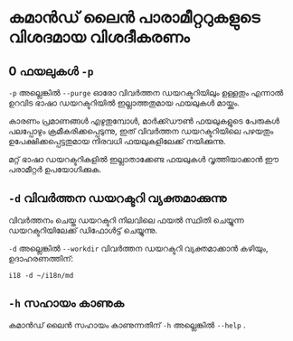 # കമാൻഡ് ലൈൻ പാരാമീറ്ററുകളുടെ വിശദമായ വിശദീകരണം

## 0 ഫയലുകൾ `-p`

`-p` അല്ലെങ്കിൽ `--purge` ഓരോ വിവർത്തന ഡയറക്ടറിയിലും ഉള്ളതും എന്നാൽ ഉറവിട ഭാഷാ ഡയറക്ടറിയിൽ ഇല്ലാത്തതുമായ ഫയലുകൾ മായ്ക്കും.

കാരണം പ്രമാണങ്ങൾ എഴുതുമ്പോൾ, മാർക്ക്ഡൗൺ ഫയലുകളുടെ പേരുകൾ പലപ്പോഴും ക്രമീകരിക്കപ്പെടുന്നു, ഇത് വിവർത്തന ഡയറക്ടറിയിലെ പഴയതും ഉപേക്ഷിക്കപ്പെട്ടതുമായ നിരവധി ഫയലുകളിലേക്ക് നയിക്കുന്നു.

മറ്റ് ഭാഷാ ഡയറക്ടറികളിൽ ഇല്ലാതാക്കേണ്ട ഫയലുകൾ വൃത്തിയാക്കാൻ ഈ പരാമീറ്റർ ഉപയോഗിക്കുക.

## `-d` വിവർത്തന ഡയറക്ടറി വ്യക്തമാക്കുന്നു

വിവർത്തനം ചെയ്ത ഡയറക്ടറി നിലവിലെ ഫയൽ സ്ഥിതി ചെയ്യുന്ന ഡയറക്ടറിയിലേക്ക് ഡിഫോൾട്ട് ചെയ്യുന്നു.

`-d` അല്ലെങ്കിൽ `--workdir` വിവർത്തന ഡയറക്ടറി വ്യക്തമാക്കാൻ കഴിയും, ഉദാഹരണത്തിന്:

```
i18 -d ~/i18n/md
```

## `-h` സഹായം കാണുക

കമാൻഡ് ലൈൻ സഹായം കാണുന്നതിന് `-h` അല്ലെങ്കിൽ `--help` .